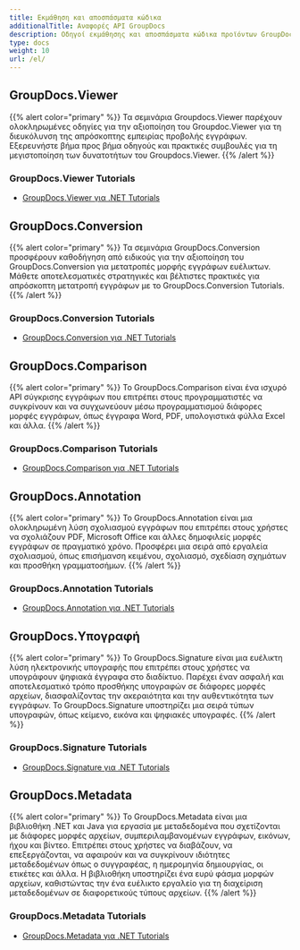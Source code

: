 ```yaml
---
title: Εκμάθηση και αποσπάσματα κώδικα
additionalTitle: Αναφορές API GroupDocs
description: Οδηγοί εκμάθησης και αποσπάσματα κώδικα προϊόντων GroupDocs όπως GroupDocs.Viewer, GroupDocs.Annotation, GroupDocs.Conversion και άλλα προϊόντα.
type: docs
weight: 10
url: /el/
---
```


## GroupDocs.Viewer
{{% alert color="primary" %}}
Τα σεμινάρια Groupdocs.Viewer παρέχουν ολοκληρωμένες οδηγίες για την αξιοποίηση του Groupdoc.Viewer για τη διευκόλυνση της απρόσκοπτης εμπειρίας προβολής εγγράφων. Εξερευνήστε βήμα προς βήμα οδηγούς και πρακτικές συμβουλές για τη μεγιστοποίηση των δυνατοτήτων του Groupdocs.Viewer.
{{% /alert %}}

### GroupDocs.Viewer Tutorials
- [GroupDocs.Viewer για .NET Tutorials](../viewer/el/net/)


## GroupDocs.Conversion
{{% alert color="primary" %}}
Τα σεμινάρια GroupDocs.Conversion προσφέρουν καθοδήγηση από ειδικούς για την αξιοποίηση του GroupDocs.Conversion για μετατροπές μορφής εγγράφων ευέλικτων. Μάθετε αποτελεσματικές στρατηγικές και βέλτιστες πρακτικές για απρόσκοπτη μετατροπή εγγράφων με το GroupDocs.Conversion Tutorials.
{{% /alert %}}

### GroupDocs.Conversion Tutorials
- [GroupDocs.Conversion για .NET Tutorials](../conversion/el/net/)


## GroupDocs.Comparison
{{% alert color="primary" %}}
Το GroupDocs.Comparison είναι ένα ισχυρό API σύγκρισης εγγράφων που επιτρέπει στους προγραμματιστές να συγκρίνουν και να συγχωνεύουν μέσω προγραμματισμού διάφορες μορφές εγγράφων, όπως έγγραφα Word, PDF, υπολογιστικά φύλλα Excel και άλλα.
{{% /alert %}}

### GroupDocs.Comparison Tutorials
- [GroupDocs.Comparison για .NET Tutorials](../comparison/el/net/)


## GroupDocs.Annotation
{{% alert color="primary" %}}
Το GroupDocs.Annotation είναι μια ολοκληρωμένη λύση σχολιασμού εγγράφων που επιτρέπει στους χρήστες να σχολιάζουν PDF, Microsoft Office και άλλες δημοφιλείς μορφές εγγράφων σε πραγματικό χρόνο. Προσφέρει μια σειρά από εργαλεία σχολιασμού, όπως επισήμανση κειμένου, σχολιασμό, σχεδίαση σχημάτων και προσθήκη γραμματοσήμων.
{{% /alert %}}

### GroupDocs.Annotation Tutorials
- [GroupDocs.Annotation για .NET Tutorials](../annotation/el/net/)


## GroupDocs.Υπογραφή
{{% alert color="primary" %}}
Το GroupDocs.Signature είναι μια ευέλικτη λύση ηλεκτρονικής υπογραφής που επιτρέπει στους χρήστες να υπογράφουν ψηφιακά έγγραφα στο διαδίκτυο. Παρέχει έναν ασφαλή και αποτελεσματικό τρόπο προσθήκης υπογραφών σε διάφορες μορφές αρχείων, διασφαλίζοντας την ακεραιότητα και την αυθεντικότητα των εγγράφων. Το GroupDocs.Signature υποστηρίζει μια σειρά τύπων υπογραφών, όπως κείμενο, εικόνα και ψηφιακές υπογραφές.
{{% /alert %}}

### GroupDocs.Signature Tutorials
- [GroupDocs.Signature για .NET Tutorials](../signature/el/net/)


## GroupDocs.Metadata
{{% alert color="primary" %}}
Το GroupDocs.Metadata είναι μια βιβλιοθήκη .NET και Java για εργασία με μεταδεδομένα που σχετίζονται με διάφορες μορφές αρχείων, συμπεριλαμβανομένων εγγράφων, εικόνων, ήχου και βίντεο. Επιτρέπει στους χρήστες να διαβάζουν, να επεξεργάζονται, να αφαιρούν και να συγκρίνουν ιδιότητες μεταδεδομένων όπως ο συγγραφέας, η ημερομηνία δημιουργίας, οι ετικέτες και άλλα. Η βιβλιοθήκη υποστηρίζει ένα ευρύ φάσμα μορφών αρχείων, καθιστώντας την ένα ευέλικτο εργαλείο για τη διαχείριση μεταδεδομένων σε διαφορετικούς τύπους αρχείων.
{{% /alert %}}

### GroupDocs.Metadata Tutorials
- [GroupDocs.Metadata για .NET Tutorials](../metadata/el/net/)